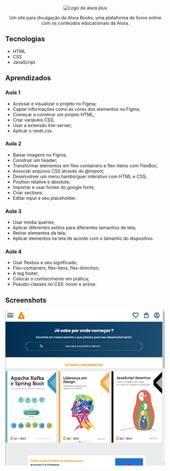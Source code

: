 <p align="center"> <img src="./assets/Logo.svg" alt="Logo da alura plus"> </p>
<p align="center">Um site para divulgação da Alura Books, uma plataforma de livros online com os conteúdos educacionais da Alura.</p>

## Tecnologias
* HTML
* CSS
* JavaScript

## Aprendizados

### Aula 1
* Acessar e visualizar o projeto no Figma;
* Captar informações como as cores dos elementos no Figma;
* Começar a construir um projeto HTML;
* Criar variáveis CSS;
* Usar a extensão live-server;
* Aplicar o reset.css.


### Aula 2
* Baixar imagens no Figma;
* Construir um header;
* Transformar elementos em flex-containers e flex-items com FlexBox;
* Associar arquivos CSS através do @import;
* Desenvolver um menu hambúrguer interativo com HTML e CSS;
* Position relative e absolute;
* Importar e usar fontes do google fonts;
* Criar sections;
* Editar input e seu placeholder.

### Aula 3

* Usar media queries;
* Aplicar diferentes estilos para diferentes tamanhos de tela;
* Retirar elementos da tela;
* Aplicar elementos na tela de acordo com o tamanho do dispositivo.

### Aula 4

* Usar flexbox e seu significado;
* Flex-containers, flex-itens, flex-direction;
* A tag footer;
* Colocar o conhecimento em prática;
* Pseudo-classes no CSS: hover e active.

## Screenshots
![Screenshot da tela inicial do Alura Plus](./img/AluraBooks.png)